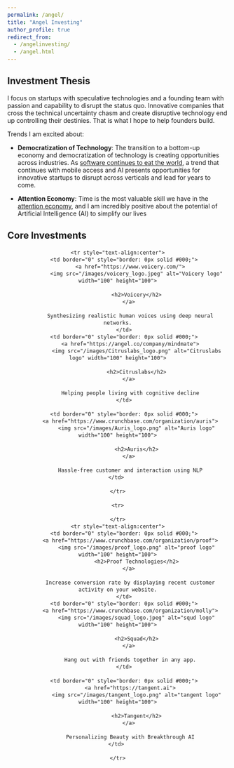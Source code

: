 ```yaml
---
permalink: /angel/
title: "Angel Investing"
author_profile: true
redirect_from: 
  - /angelinvesting/
  - /angel.html
---
```


## Investment Thesis 

I focus on startups with speculative technologies and a founding team with passion and capability to disrupt the status quo. 
Innovative companies that cross the technical uncertainty chasm and create disruptive technology end up controlling their destinies. That is what I hope to help founders build. 

Trends I am excited about:
* **Democratization of Technology**: The transition to a bottom-up economy and democratization of technology is creating opportunities across industries.  As [software continues to eat the world], a trend that continues with mobile access and AI presents opportunities for innovative startups to disrupt across verticals and lead for years to come.

* **Attention Economy**:  Time is the most valuable skill we have in the [attention economy], and I am incredibly positive about the potential of Artificial Intelligence (AI) to simplify our lives

[1]: https://www.wsj.com/articles/SB10001424053111903480904576512250915629460
[software continues to eat the world]: https://techcrunch.com/2016/06/07/software-is-eating-the-world-5-years-later/
[attention economy]: https://en.wikipedia.org/wiki/Attention_economy


<!---
see https://homebrewvc.tumblr.com/post/55694279731/hello-from-homebrew
https://avc.com/2018/04/usv-thesis-3-0/
Large networks of engaged users, differentiated through user experience, and defensible through network effects.
-->

## Core Investments



<center>

<table cellpadding="10" border="0" style="border: 0px solid #000;">


    <tr style="text-align:center">
        <td border="0" style="border: 0px solid #000;">
			<a href="https://www.voicery.com/">
				<img src="/images/voicery_logo.jpeg" alt="Voicery logo" width="100" height="100">
				
	    		<h2>Voicery</h2>
    		</a> 
			
			Synthesizing realistic human voices using deep neural networks.
		</td>
        <td border="0" style="border: 0px solid #000;">
			<a href="https://angel.co/company/mindmate">
				<img src="/images/Citruslabs_logo.png" alt="Citruslabs logo" width="100" height="100">
				
	    		<h2>Citruslabs</h2>
    		</a> 
			
			Helping people living with cognitive decline
		</td>

		<td border="0" style="border: 0px solid #000;">
			<a href="https://www.crunchbase.com/organization/auris">
				<img src="/images/Auris_logo.png" alt="Auris logo" width="100" height="100">
				
	    		<h2>Auris</h2>
    		</a> 
			
			Hassle-free customer and interaction using NLP
		</td>     

	</tr>

	<tr>

	</tr>
    <tr style="text-align:center">
        <td border="0" style="border: 0px solid #000;">
			<a href="https://www.crunchbase.com/organization/proof">
				<img src="/images/proof_logo.png" alt="proof logo" width="100" height="100">
	    		<h2>Proof Technologies</h2>
    		</a> 
			
			Increase conversion rate by displaying recent customer activity on your website.
		</td>
        <td border="0" style="border: 0px solid #000;">
			<a href="https://www.crunchbase.com/organization/molly">
				<img src="/images/squad_logo.jpeg" alt="squd logo" width="100" height="100">
				
	    		<h2>Squad</h2>
    		</a> 
			
			Hang out with friends together in any app.
		</td>

		<td border="0" style="border: 0px solid #000;">
			<a href="https://tangent.ai">
				<img src="/images/tangent_logo.png" alt="tangent logo" width="100" height="100">
				
	    		<h2>Tangent</h2>
    		</a> 
			
			Personalizing Beauty with Breakthrough AI
		</td>     

	</tr>
</table>

</center>
